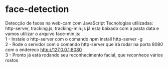 # face-detection
Detecção de faces na web-cam com JavaScript 
Tecnologias utilizadas: http-server, tracking.js, tracking-min.js já esta baixado com a pasta data e vamos utilizar o arquivo face-min.js:                                                                                                             
1 - Instale o http-server com o comando npm install http-server -g                                    
2 - Rode o servidor com o comando http-server que irá rodar na porta 8080 com o endereco http://127.0.0.1:8080                
3 - Pronto já está rodando seu reconhecimento facial, que reconhece vários rostos 

